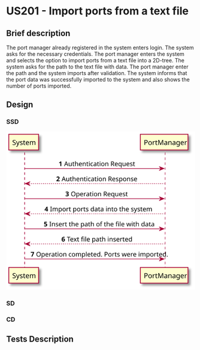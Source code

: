 # US201 - Import ports from a text file

## Brief description

The port manager already registered in the system enters login. The system asks for the necessary credentials. The port manager enters the system and selects the option to import ports from a text file into a 2D-tree. The system asks for the path to the text file with data. The port manager enter the path and the system imports after validation. The system informs that the port data was successfully imported to the system and also shows the number of ports imported.

## Design

### SSD

![](US201_SSD.svg)

### SD


### CD



## Tests Description


